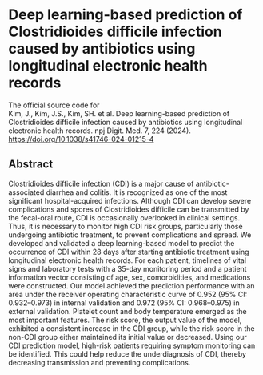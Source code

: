 # Deep learning-based prediction of Clostridioides difficile infection caused by antibiotics using longitudinal electronic health records
The official source code for 
<br/>
Kim, J., Kim, J.S., Kim, SH. et al. Deep learning-based prediction of Clostridioides difficile infection caused by antibiotics using longitudinal electronic health records. npj Digit. Med. 7, 224 (2024). https://doi.org/10.1038/s41746-024-01215-4



## Abstract
Clostridioides difficile infection (CDI) is a major cause of antibiotic-associated diarrhea and colitis. It is recognized as one of the most significant hospital-acquired infections. Although CDI can develop severe complications and spores of Clostridioides difficile can be transmitted by the fecal-oral route, CDI is occasionally overlooked in clinical settings. Thus, it is necessary to monitor high CDI risk groups, particularly those undergoing antibiotic treatment, to prevent complications and spread. We developed and validated a deep learning-based model to predict the occurrence of CDI within 28 days after starting antibiotic treatment using longitudinal electronic health records. For each patient, timelines of vital signs and laboratory tests with a 35-day monitoring period and a patient information vector consisting of age, sex, comorbidities, and medications were constructed. Our model achieved the prediction performance with an area under the receiver operating characteristic curve of 0.952 (95% CI: 0.932–0.973) in internal validation and 0.972 (95% CI: 0.968–0.975) in external validation. Platelet count and body temperature emerged as the most important features. The risk score, the output value of the model, exhibited a consistent increase in the CDI group, while the risk score in the non-CDI group either maintained its initial value or decreased. Using our CDI prediction model, high-risk patients requiring symptom monitoring can be identified. This could help reduce the underdiagnosis of CDI, thereby decreasing transmission and preventing complications.
<br/>
<br/>

